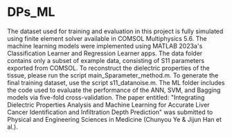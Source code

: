 # DPs_ML
The dataset used for training and evaluation in this project is fully simulated using finite element solver available in COMSOL Multiphysics 5.6. 
The machine learning models were implemented using MATLAB 2023a's Classification Learner and Regression Learner apps.
The data folder contains only a subset of example data, consisting of S11 parameters exported from COMSOL.
To reconstruct the dielectric properties of the tissue, please run the script main_Sparameter_method.m.
To generate the final training dataset, use the script s11_datanoise.m.
The ML folder includes the code used to evaluate the performance of the ANN, SVM, and Bagging models via five-fold cross-validation.
The paper entitled: "Integrating Dielectric Properties Analysis and Machine Learning for Accurate Liver Cancer Identification and Infiltration Depth Prediction" was submitted to Physical and Engineering Sciences in Medicine (Chunyou Ye & Jijun Han et al.).
